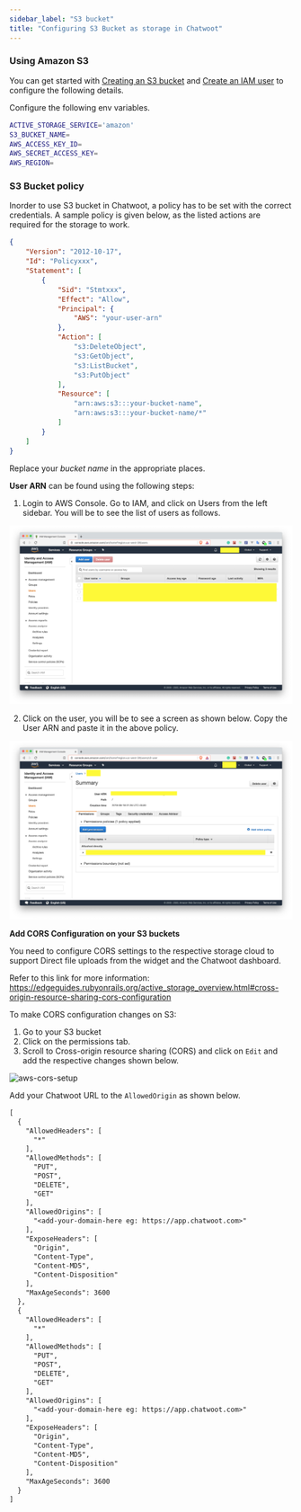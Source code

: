 ```yaml
---
sidebar_label: "S3 bucket"
title: "Configuring S3 Bucket as storage in Chatwoot"
---
```


### Using Amazon S3

You can get started with [Creating an S3 bucket](https://docs.aws.amazon.com/AmazonS3/latest/gsg/CreatingABucket.html) and [Create an IAM user](https://docs.aws.amazon.com/IAM/latest/UserGuide/id_users_create.html) to configure the following details.

Configure the following env variables.

```bash
ACTIVE_STORAGE_SERVICE='amazon'
S3_BUCKET_NAME=
AWS_ACCESS_KEY_ID=
AWS_SECRET_ACCESS_KEY=
AWS_REGION=
```

### S3 Bucket policy

Inorder to use S3 bucket in Chatwoot, a policy has to be set with the correct credentials. A sample policy is given below, as the listed actions are required for the storage to work.

```json
{
    "Version": "2012-10-17",
    "Id": "Policyxxx",
    "Statement": [
        {
            "Sid": "Stmtxxx",
            "Effect": "Allow",
            "Principal": {
                "AWS": "your-user-arn"
            },
            "Action": [
                "s3:DeleteObject",
                "s3:GetObject",
                "s3:ListBucket",
                "s3:PutObject"
            ],
            "Resource": [
                "arn:aws:s3:::your-bucket-name",
                "arn:aws:s3:::your-bucket-name/*"
            ]
        }
    ]
}
```

Replace your *bucket name* in the appropriate places.

**User ARN** can be found using the following steps:

1. Login to AWS Console. Go to IAM, and click on Users from the left sidebar. You will be to see the list of users as follows.

![s3-users-list](./images/s3-users-list.png)

2. Click on the user, you will be to see a screen as shown below. Copy the User ARN and paste it in the above policy.

![user-arn](./images/user-arn.png)

**Add CORS Configuration on your S3 buckets**

You need to configure CORS settings to the respective storage cloud to support Direct file uploads from the widget and the Chatwoot dashboard.

Refer to this link for more information: https://edgeguides.rubyonrails.org/active_storage_overview.html#cross-origin-resource-sharing-cors-configuration

To make CORS configuration changes on S3:

1. Go to your S3 bucket
2. Click on the permissions tab.
3. Scroll to Cross-origin resource sharing (CORS) and click on `Edit` and add the respective changes shown below.

![aws-cors-setup](./images/aws-cors-setup.png)

Add your Chatwoot URL to the `AllowedOrigin` as shown below.

```
[
  {
    "AllowedHeaders": [
      "*"
    ],
    "AllowedMethods": [
      "PUT",
      "POST",
      "DELETE",
      "GET"
    ],
    "AllowedOrigins": [
      "<add-your-domain-here eg: https://app.chatwoot.com>"
    ],
    "ExposeHeaders": [
      "Origin",
      "Content-Type",
      "Content-MD5",
      "Content-Disposition"
    ],
    "MaxAgeSeconds": 3600
  },
  {
    "AllowedHeaders": [
      "*"
    ],
    "AllowedMethods": [
      "PUT",
      "POST",
      "DELETE",
      "GET"
    ],
    "AllowedOrigins": [
      "<add-your-domain-here eg: https://app.chatwoot.com>"
    ],
    "ExposeHeaders": [
      "Origin",
      "Content-Type",
      "Content-MD5",
      "Content-Disposition"
    ],
    "MaxAgeSeconds": 3600
  }
]
```

